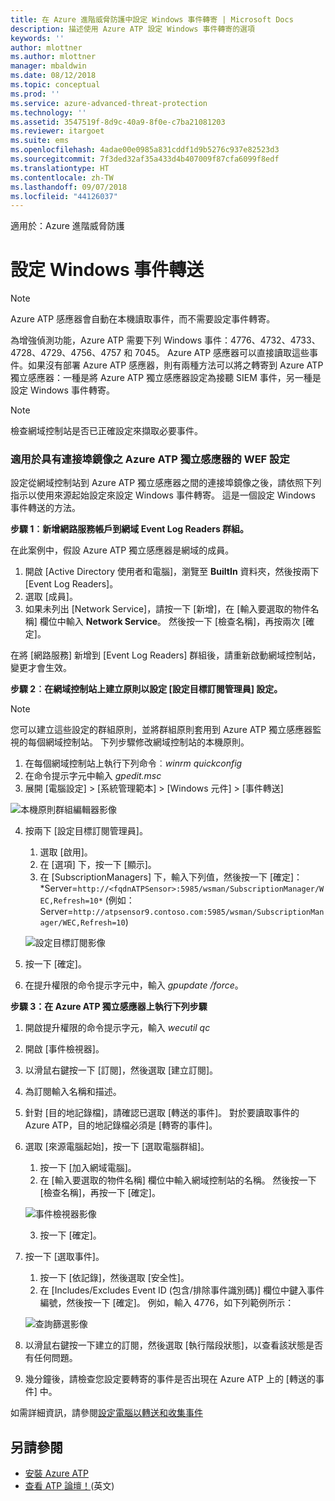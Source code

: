 ```yaml
---
title: 在 Azure 進階威脅防護中設定 Windows 事件轉寄 | Microsoft Docs
description: 描述使用 Azure ATP 設定 Windows 事件轉寄的選項
keywords: ''
author: mlottner
ms.author: mlottner
manager: mbaldwin
ms.date: 08/12/2018
ms.topic: conceptual
ms.prod: ''
ms.service: azure-advanced-threat-protection
ms.technology: ''
ms.assetid: 3547519f-8d9c-40a9-8f0e-c7ba21081203
ms.reviewer: itargoet
ms.suite: ems
ms.openlocfilehash: 4adae00e0985a831cddf1d9b5276c937e82523d3
ms.sourcegitcommit: 7f3ded32af35a433d4b407009f87cfa6099f8edf
ms.translationtype: HT
ms.contentlocale: zh-TW
ms.lasthandoff: 09/07/2018
ms.locfileid: "44126037"
---
```

適用於：Azure 進階威脅防護



# <a name="configuring-windows-event-forwarding"></a>設定 Windows 事件轉送

> [!NOTE]
> Azure ATP 感應器會自動在本機讀取事件，而不需要設定事件轉寄。


為增強偵測功能，Azure ATP 需要下列 Windows 事件：4776、4732、4733、4728、4729、4756、4757 和 7045。 Azure ATP 感應器可以直接讀取這些事件。如果沒有部署 Azure ATP 感應器，則有兩種方法可以將之轉寄到 Azure ATP 獨立感應器：一種是將 Azure ATP 獨立感應器設定為接聽 SIEM 事件，另一種是設定 Windows 事件轉寄。

> [!NOTE]
> 檢查網域控制站是否已正確設定來擷取必要事件。

### <a name="wef-configuration-for-azure-atp-standalone-sensors-with-port-mirroring"></a>適用於具有連接埠鏡像之 Azure ATP 獨立感應器的 WEF 設定

設定從網域控制站到 Azure ATP 獨立感應器之間的連接埠鏡像之後，請依照下列指示以使用來源起始設定來設定 Windows 事件轉寄。 這是一個設定 Windows 事件轉送的方法。 

**步驟 1︰新增網路服務帳戶到網域 Event Log Readers 群組。** 

在此案例中，假設 Azure ATP 獨立感應器是網域的成員。

1.  開啟 [Active Directory 使用者和電腦]，瀏覽至 **BuiltIn** 資料夾，然後按兩下 [Event Log Readers]。 
2.  選取 [成員]。
4.  如果未列出 [Network Service]，請按一下 [新增]，在 [輸入要選取的物件名稱] 欄位中輸入 **Network Service**。 然後按一下 [檢查名稱]，再按兩次 [確定]。 

在將 [網路服務] 新增到 [Event Log Readers] 群組後，請重新啟動網域控制站，變更才會生效。

**步驟 2︰在網域控制站上建立原則以設定 [設定目標訂閱管理員] 設定。** 
> [!Note] 
> 您可以建立這些設定的群組原則，並將群組原則套用到 Azure ATP 獨立感應器監視的每個網域控制站。 下列步驟修改網域控制站的本機原則。     

1.  在每個網域控制站上執行下列命令︰*winrm quickconfig*
2.  在命令提示字元中輸入 *gpedit.msc*
3.  展開 [電腦設定] > [系統管理範本] > [Windows 元件] > [事件轉送]

 ![本機原則群組編輯器影像](media/wef%201%20local%20group%20policy%20editor.png)

4.  按兩下 [設定目標訂閱管理員]。
   
    1.  選取 [啟用]。
    2.  在 [選項] 下，按一下 [顯示]。
    3.  在 [SubscriptionManagers] 下，輸入下列值，然後按一下 [確定]：*Server=`http://<fqdnATPSensor>:5985/wsman/SubscriptionManager/WEC,Refresh=10*` (例如：Server=`http://atpsensor9.contoso.com:5985/wsman/SubscriptionManager/WEC,Refresh=10`)
    
    ![設定目標訂閱影像](media/wef%202%20config%20target%20sub%20manager.png)
    
5.  按一下 [確定]。
6.  在提升權限的命令提示字元中，輸入 *gpupdate /force*。 

**步驟 3：在 Azure ATP 獨立感應器上執行下列步驟** 

1.  開啟提升權限的命令提示字元，輸入 *wecutil qc*
2.  開啟 [事件檢視器]。 
3.  以滑鼠右鍵按一下 [訂閱]，然後選取 [建立訂閱]。 

   1.   為訂閱輸入名稱和描述。 
   2.   針對 [目的地記錄檔]，請確認已選取 [轉送的事件]。 對於要讀取事件的 Azure ATP，目的地記錄檔必須是 [轉寄的事件]。 
   3.   選取 [來源電腦起始]，按一下 [選取電腦群組]。
        1.  按一下 [加入網域電腦]。
        2.  在 [輸入要選取的物件名稱] 欄位中輸入網域控制站的名稱。 然後按一下 [檢查名稱]，再按一下 [確定]。 
       
        ![事件檢視器影像](media/wef3%20event%20viewer.png)
   
        
        3.  按一下 [確定]。
   4.   按一下 [選取事件]。

        1. 按一下 [依記錄]，然後選取 [安全性]。
        2. 在 [Includes/Excludes Event ID (包含/排除事件識別碼)] 欄位中鍵入事件編號，然後按一下 [確定]。 例如，輸入 4776，如下列範例所示：

        ![查詢篩選影像](media/wef-4-query-filter.png)

   5.   以滑鼠右鍵按一下建立的訂閱，然後選取 [執行階段狀態]，以查看該狀態是否有任何問題。 
   6.   幾分鐘後，請檢查您設定要轉寄的事件是否出現在 Azure ATP 上的 [轉送的事件] 中。


如需詳細資訊，請參閱[設定電腦以轉送和收集事件](https://technet.microsoft.com/library/cc748890)

## <a name="see-also"></a>另請參閱

- [安裝 Azure ATP](install-atp-step1.md)
- [查看 ATP 論壇！](https://aka.ms/azureatpcommunity)\(英文\)
